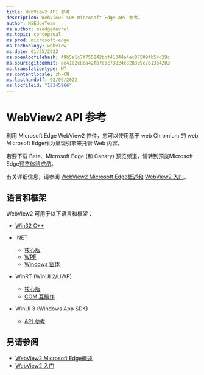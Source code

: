 ```yaml
---
title: WebView2 API 参考
description: WebView2 SDK Microsoft Edge API 参考。
author: MSEdgeTeam
ms.author: msedgedevrel
ms.topic: conceptual
ms.prod: microsoft-edge
ms.technology: webview
ms.date: 01/25/2022
ms.openlocfilehash: 49b5a1c7f755242bbf41344a4ec87509fb54d29c
ms.sourcegitcommit: ae41e2c0ca42fb7eac73824c828305c7b13b4203
ms.translationtype: MT
ms.contentlocale: zh-CN
ms.lasthandoff: 02/09/2022
ms.locfileid: "12345966"
---
```

# <a name="webview2-api-reference"></a>WebView2 API 参考

利用 Microsoft Edge WebView2 控件，您可以使用基于 web Chromium 的 web Microsoft Edge作为呈现引擎来托管 Web 内容。

若要下载 Beta、Microsoft Edge (和 Canary) 预览频道，请转到预览Microsoft Edge[预览体验成员](https://www.microsoftedgeinsider.com)。

有关详细信息，请参阅 [WebView2 Microsoft Edge概述和](./index.md) [WebView2 入门](get-started/get-started.md)。


<!-- ====================================================================== -->
## <a name="languages-and-frameworks"></a>语言和框架

WebView2 可用于以下语言和框架：

* [Win32 C++](/microsoft-edge/webview2/reference/win32/index)

* .NET
   * [核心版](/dotnet/api/microsoft.web.webview2.core)
   * [WPF](/dotnet/api/microsoft.web.webview2.wpf)
   * [Windows 窗体](/dotnet/api/microsoft.web.webview2.winforms)

* WinRT (WinUI 2/UWP) 
   * [核心版](/microsoft-edge/webview2/reference/winrt/microsoft_web_webview2_core/index)
   * [COM 互操作](/microsoft-edge/webview2/reference/winrt/interop/index)

* WinUI 3 (Windows App SDK) 
   * [API 参考](https://github.com/microsoft/microsoft-ui-xaml-specs/blob/master/active/WebView2/WebView2_spec.md)
<!-- added this WinUI 3 section b/c this link is listed at top of [Get started with WebView2 in WinUI 3 (Windows App SDK)](get-started/winui.md) -->


<!-- ====================================================================== -->
## <a name="see-also"></a>另请参阅

* [WebView2 Microsoft Edge概述](./index.md)
* [WebView2 入门](./get-started/get-started.md)
